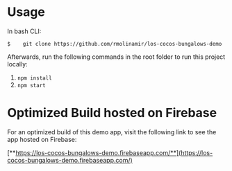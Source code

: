 # Usage

In bash CLI:

`$    git clone https://github.com/rmolinamir/los-cocos-bungalows-demo`

Afterwards, run the following commands in the root folder to run this project locally:

1. `npm install`
2. `npm start`

# Optimized Build hosted on Firebase

For an optimized build of this demo app, visit the following link to see the app hosted on Firebase:

[**https://los-cocos-bungalows-demo.firebaseapp.com/**](https://los-cocos-bungalows-demo.firebaseapp.com/)
